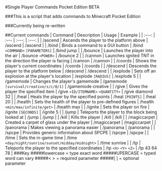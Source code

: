#Single Player Commands Pocket Edition BETA

###This is a script that adds commands to Minecraft Pocket Edition

###Currently being re-written

##Current commands
| Command | Description | Usage | Example |
| :---: | :--- | :---: | :---: |
| /ascend | Ascends the player to the platform above | /ascend | /ascend |
| /bind | Binds a command to a GUI button | /bind `<COMMAND>` `[PARAMETERS]` | /bind jump |
| /bounce | Launches the player into the air | /bounce `<POWER>` | /bounce 2 |
| /cannon | Launches ignited TNT in the direction the player is facing | /cannon | /cannon |
| /coords | Shows the player's current coordinates | /coords | /coords |
| /descend | Descends the player to the platform below | /descend | /descend |
| /explode | Sets off an explosion at the player's location | /explode `[RADIUS]` | /explode 5 |
| /gamemode | Changes the player's gamemode | /gamemode `[survival/creative/s/c/0/1]` | /gamemode creative |
| /give | Gives the player the specified item | /give `<ID/ITEMNAME>` `<QUANTITY>` | /give diamond 32 |
| /heal | Heals the player by the specified points | /heal `[POINTS]` | /heal 20 |
| /health | Sets the health of the player to pre-defined figures | /health `<min/max/infinite/get>` | /health max |
| /ignite | Sets the player on fire | /ignite `[SECONDS]` | /ignite 5 |
| /jump | Teleports the player to the block being looked at | /jump | /jump |
| /kill | Kills the player | /kill | /kill |
| /magiccarpet | Created a carpet of glass under the player | /magiccarpet | /magiccarpet |
| /panorama | Makes viewing a panorama easier | /panorama | /panorama |
| /spcpe | Provides generic information about SPCPE | /spcpe | /spcpe |
| /time | Sets the in-game time | /time `<day/night/sunrise/sunset/midday/midnight>` | /time sunrise |
| /tp | Teleports the player to the specified coordinates | /tp `<X>` `<Y>` `<Z>` | /tp 43 64 78 |
###Key
#####lowercase = type exact word
#####UPERCASE = typed word can vary
#####< > = required parameter
#####[ ] = optional parameter
